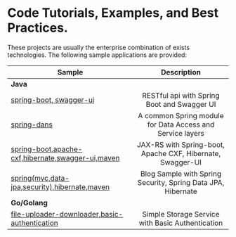 # Code Tutorials, Examples, and Best Practices.
These projects are usually the enterprise combination of exists technologies. The following sample applications are provided:
<table>
<thead>
<tr>
<th>Sample</th>
<th align="center">Description</th>
</tr>
</thead>
<tbody>
<tr>
<td colspan="2"><strong>Java</strong></td>
</tr>
<tr>
<td><a href="/java/spring-boot-swagger-ui">spring-boot, swagger-ui</a></td>
<td align="center">RESTful api with Spring Boot and Swagger UI</td>
</tr>
<tr>
<td><a href="/java/spring-dans">spring-dans</a></td>
<td align="center">A common Spring module for Data Access and Service layers</td>
</tr>
<tr>
<td><a href="/java/spring-boot,apache-cxf,hibernate,swagger-ui,maven">spring-boot,apache-cxf,hibernate,swagger-ui,maven</a></td>
<td align="center">JAX-RS with Spring-boot, Apache CXF, Hibernate, Swagger-UI</td>
</tr>
<tr>
<td><a href="/java/spring(mvc,data-jpa,security),hibernate,maven">spring(mvc,data-jpa,security),hibernate,maven</a></td>
<td align="center">Blog Sample with Spring Security, Spring Data JPA, Hibernate</td>
</tr>
<tr>
<td colspan="2"><strong>Go/Golang</strong></td>
</tr>
<tr>
<td><a href="/golang/file-uploader-downloader,basic-authentication">file-uploader-downloader,basic-authentication</a></td>
<td align="center">Simple Storage Service with Basic Authentication</td>
</tr></tbody></table>